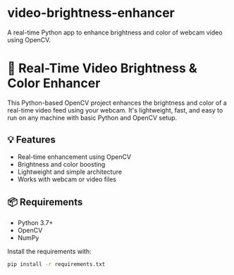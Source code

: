 # video-brightness-enhancer
 A real-time Python app to enhance brightness and color of webcam video using OpenCV.
# 🎥 Real-Time Video Brightness & Color Enhancer

This Python-based OpenCV project enhances the brightness and color of a real-time video feed using your webcam. It's lightweight, fast, and easy to run on any machine with basic Python and OpenCV setup.

## 💡 Features

- Real-time enhancement using OpenCV
- Brightness and color boosting
- Lightweight and simple architecture
- Works with webcam or video files

## 📦 Requirements

- Python 3.7+
- OpenCV
- NumPy

Install the requirements with:

```bash
pip install -r requirements.txt
